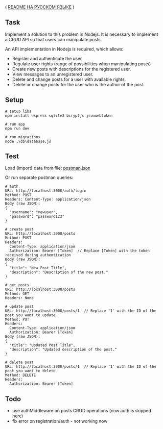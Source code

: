 ( [README НА РУССКОМ ЯЗЫКЕ](README.RU.MD) )

## Task
Implement a solution to this problem in Nodejs.
It is necessary to implement a CRUD API so that users can manipulate posts.

An API implementation in Nodejs is required, which allows:
- Register and authenticate the user
- Regulate user rights (range of possibilities when manipulating posts)
- Create new posts with descriptions for the registered user.
- View messages to an unregistered user.
- Delete and change posts for a user with available rights.
- Delete or change posts for the user who is the author of the post.

## Setup
```
# setup libs
npm install express sqlite3 bcryptjs jsonwebtoken

# run app
npm run dev

# run migrations
node .\db\database.js
```

## Test

Load (import) data from file: [postman.json](postman.json) 

Or run separate postman queries:
```
# auth
URL: http://localhost:3000/auth/login
Method: POST
Headers: Content-Type: application/json
Body (raw JSON):
{
  "username": "newuser",
  "password": "password123"
}

# create post
URL: http://localhost:3000/posts
Method: POST
Headers:
  Content-Type: application/json
  Authorization: Bearer [Token]  // Replace [Token] with the token received during authentication
Body (raw JSON):
{
  "title": "New Post Title",
  "description": "Description of the new post."
}

# get posts
URL: http://localhost:3000/posts
Method: GET
Headers: None

# update post
URL: http://localhost:3000/posts/1  // Replace '1' with the ID of the post you want to update
Method: PUT
Headers:
  Content-Type: application/json
  Authorization: Bearer [Token]
Body (raw JSON):
{
  "title": "Updated Post Title",
  "description": "Updated description of the post."
}

# delete post
URL: http://localhost:3000/posts/1  // Replace '1' with the ID of the post you want to delete
Method: DELETE
Headers:
  Authorization: Bearer [Token]
```

## Todo
- use authMiddleware on posts CRUD operations (now auth is skipped here)
- fix error on registration/auth - not working now